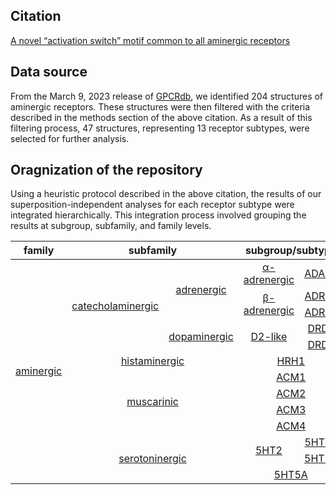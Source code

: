 ## Citation
[A novel “activation switch” motif common to all aminergic receptors](https://doi.org/10.1021/acs.jcim.3c00732)

## Data source
From the March 9, 2023 release of [GPCRdb](https://gpcrdb.org/pages/releasenotes/), we identified 204 structures of aminergic receptors. These structures were then filtered with the criteria described in the methods section of the above citation. As a result of this filtering process, 47 structures, representing 13 receptor subtypes, were selected for further analysis.  

## Oragnization of the repository
Using a heuristic protocol described in the above citation, the results of our superposition-independent analyses for each receptor subtype were integrated hierarchically. This integration process involved grouping the results at subgroup, subfamily, and family levels.

<table>
    <thead>
        <tr>
            <th>family</th>
            <th colspan=2 align="center">subfamily</th>
            <th colspan=2 align="center">subgroup/subtype</th>
        </tr>
    </thead>
    <tbody>
        <tr>
            <td rowspan=13 align="center"><a href="heatmaps_aminergic/acc_family_heatmap.md">aminergic</a></td>
            <td rowspan=5 align="center"><a href="heatmaps_aminergic/catecholaminergic/acc_subfamily_heatmap.md">catecholaminergic</a></td>
            <td rowspan=3 align="center"><a href="heatmaps_aminergic/adrenergic/acc_subfamily_heatmap.md">adrenergic</a></td>
            <td rowspan=1 align="center"><a href="heatmaps_aminergic/adrenergic/alpha-adrenergic/acc_subfamily_heatmap.md">α-adrenergic</a></td>
            <td align="center"><a href="heatmaps_aminergic/adrenergic/ADA2A/acc_subtype_heatmap.md">ADA2A</a></td>
        </tr>
        <tr>
            <td rowspan=2 align="center"><a href="heatmaps_aminergic/adrenergic/beta-adrenergic/acc_subfamily_heatmap.md">β-adrenergic</a></td>
            <td align="center"><a href="heatmaps_aminergic/adrenergic/ADRB1/acc_subtype_heatmap.md">ADRB1</a></td>
        </tr>
        <tr>
            <td align="center"><a href="heatmaps_aminergic/adrenergic/ADRB2/acc_subtype_heatmap.md">ADRB2</a></td>
        </tr>
        <tr>
            <td rowspan=2 align="center"><a href="heatmaps_aminergic/dopaminergic/acc_subfamily_heatmap.md">dopaminergic</a></td>
            <td rowspan=2 align="center"><a href="heatmaps_aminergic/dopaminergic/d2like/acc_subfamily_heatmap.md">D2-like</a></td>
            <td align="center"><a href="heatmaps_aminergic/dopaminergic/DRD2/acc_subtype_heatmap.md">DRD2</a></td>
        </tr>
        <tr>
            <td align="center"><a href="heatmaps_aminergic/dopaminergic/DRD3/acc_subtype_heatmap.md">DRD3</a></td>
        </tr>
        <tr>
            <td colspan=2 align="center"><a href="heatmaps_aminergic/histaminergic/acc_subfamily_heatmap.md">histaminergic</a></td>
            <td colspan=2 align="center"><a href="heatmaps_aminergic/histaminergic/HRH1/acc_subtype_heatmap.md">HRH1</a></td>
        </tr>
        <tr>
            <td rowspan=4 colspan=2 align="center"><a href="heatmaps_aminergic/muscarinic/acc_subfamily_heatmap.md">muscarinic</a></td>
            <td colspan=2 align="center"><a href="heatmaps_aminergic/muscarinic/ACM1/acc_subtype_heatmap.md">ACM1</a></td>
        </tr>
        <tr>
            <td colspan=2 align="center"><a href="heatmaps_aminergic/muscarinic/ACM2/acc_subtype_heatmap.md">ACM2</a></td>
        </tr>
        <tr>
            <td colspan=2 align="center"><a href="heatmaps_aminergic/muscarinic/ACM3/acc_subtype_heatmap.md">ACM3</a></td>
        </tr>
        <tr>
            <td colspan=2 align="center"><a href="heatmaps_aminergic/muscarinic/ACM4/acc_subtype_heatmap.md">ACM4</a></td>
        </tr>
        <tr>
            <td rowspan=3 colspan=2 align="center"><a href="heatmaps_aminergic/serotoninergic/acc_subfamily_heatmap.md">serotoninergic</a></td>
            <td rowspan=2 align="center"><a href="heatmaps_aminergic/serotoninergic/5HT2/acc_subfamily_heatmap.md">5HT2</a></td>
            <td align="center"><a href="heatmaps_aminergic/serotoninergic/5HT2A/acc_subtype_heatmap.md">5HT2A</a></td>
        </tr>
        <tr>
            <td align="center"><a href="heatmaps_aminergic/serotoninergic/5HT2C/acc_subtype_heatmap.md">5HT2C</a></td>
        </tr>
        <tr>
            <td colspan=2 align="center"><a href="heatmaps_aminergic/serotoninergic/5HT5A/acc_subtype_heatmap.md">5HT5A</a></td>
        </tr>
    </tbody>
</table>
